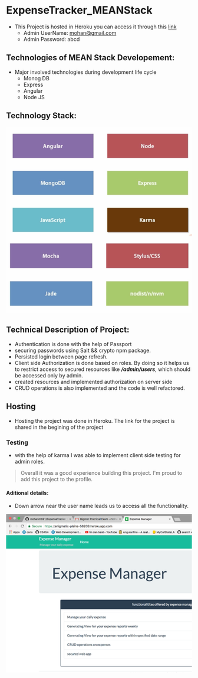 # ExpenseTracker_MEANStack

- This Project is hosted in Heroku you can access it through this [link](https://enigmatic-plains-56203.herokuapp.com/)
  - Admin UserName: mohan@gmail.com 
  - Admin Password: abcd

## Technologies of MEAN Stack Developement:

* Major involved technologies during development life cycle
  * Monog DB
  * Express
  * Angular
  * Node JS
  
## Technology Stack:

![alt text](https://github.com/mohanmb91/ExpenseTracker_MEANStack/blob/master/images/TechnologyStack1.png "Technology Stack 1")
![alt text](https://github.com/mohanmb91/ExpenseTracker_MEANStack/blob/master/images/TechnologyStack2.png "Technology Stack 1")

## Technical Description of Project:

- Authentication is done with the help of Passport
- securing passwords using Salt && crypto npm package.
- Persisted login between page refresh.
- Client side Authorization is done based on roles. By doing so it helps us to restrict access to secured resources like _**/admin/users**_, which should be accessed only by admin.
- created resources and implemented authorization on server side
- CRUD operations is also implemented and the code is well refactored. 

## Hosting 
- Hosting the project was done in Heroku. The link for the project is shared in the begining of the project

### Testing 
- with the help of karma I was able to implement client side testing for admin roles.

> Overall it was a good experience building this project. I'm proud to add this project to the profile.

#### Aditional details:
-  Down arrow near the user name leads us to access all the functionality. 

![alt text](https://github.com/mohanmb91/ExpenseTracker_MEANStack/blob/master/images/HomePage.png "Home Page")
